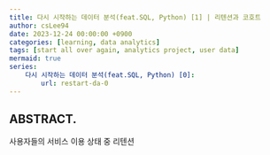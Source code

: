 ```yaml
---
title: 다시 시작하는 데이터 분석(feat.SQL, Python) [1] | 리텐션과 코호트
author: csLee94
date: 2023-12-24 00:00:00 +0900
categories: [learning, data analytics]
tags: [start all over again, analytics project, user data]
mermaid: true
series:
    다시 시작하는 데이터 분석(feat.SQL, Python) [0]: 
        url: restart-da-0
---
```


## ABSTRACT.

사용자들의 서비스 이용 상태 중 리텐션
